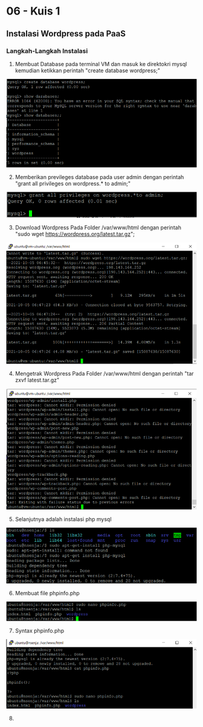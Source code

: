 # 06 - Kuis 1

## Instalasi Wordpress pada PaaS

### Langkah-Langkah Instalasi
1. Membuat Database pada terminal VM dan masuk ke direktokri mysql kemudian ketikkan perintah "create database wordpress;"

![Screenshot](img/w1.png)

2. Memberikan previleges database pada user admin dengan perintah "grant all privileges on wordpress.* to admin;"

![Screenshot](img/w2.png)

3. Download Wordpress Pada Folder /var/www/html dengan perintah "sudo wget https://wordpress.org/latest.tar.gz";

![Screenshot](img/w3.png)

4. Mengetrak Wordpress Pada Folder /var/www/html dengan perintah "tar zxvf latest.tar.gz"

![Screenshot](img/w4.png)

5. Selanjutnya adalah instalasi php mysql

![Screenshot](img/instalphp.png)

6. Membuat file phpinfo.php

![Screenshot](img/createfilephp.png)

7. Syntax phpinfo.php

![Screenshot](img/catphp.png)

8. 
